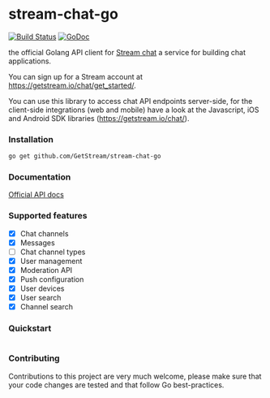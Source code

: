 # stream-chat-go 

[![Build Status](https://travis-ci.com/GetStream/stream-chat-go.svg?branch=master)](https://travis-ci.com/GetStream/stream-chat-go)
[![GoDoc](http://img.shields.io/badge/go-documentation-blue.svg?style=flat-square)](https://godoc.org/github.com/GetStream/stream-chat-go)

the official Golang API client for [Stream chat](https://getstream.io/chat/) a service for building chat applications.

You can sign up for a Stream account at https://getstream.io/chat/get_started/.

You can use this library to access chat API endpoints server-side, for the client-side integrations (web and mobile) have a look at the Javascript, iOS and Android SDK libraries (https://getstream.io/chat/).

### Installation

```bash
go get github.com/GetStream/stream-chat-go
```

### Documentation

[Official API docs](https://getstream.io/chat/docs/)  

### Supported features

- [x] Chat channels 
- [x] Messages
- [ ] Chat channel types 
- [x] User management 
- [x] Moderation API 
- [x] Push configuration 
- [x] User devices 
- [x] User search
- [x] Channel search

### Quickstart

```go
```

### Contributing

Contributions to this project are very much welcome, please make sure that your code changes are tested and that follow
Go best-practices.
